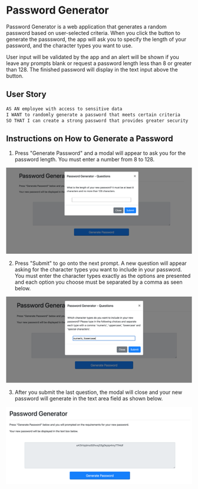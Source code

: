 # Password Generator

Password Generator is a web application that generates a random password based on user-selected criteria. When you click the button to generate the passsword, the app will ask you to specify the length of your password, and the character types you want to use. 

User input will be validated by the app and an alert will be shown if you leave any prompts blank or request a password length less than 8 or greater than 128. The finished password will display in the text input above the button.

## User Story

```
AS AN employee with access to sensitive data
I WANT to randomly generate a password that meets certain criteria
SO THAT I can create a strong password that provides greater security
```

## Instructions on How to Generate a Password

1. Press "Generate Password" and a modal will appear to ask you for the password length. You must enter a number from 8 to 128.

![image](./public/img/Step1.png)

2. Press "Submit" to go onto the next prompt. A new question will appear asking for the character types you want to include in your password. You must enter the character types exactly as the options are presented and each option you choose must be separated by a comma as seen below.

![image](./public/img/Step2.png)

3. After you submit the last question, the modal will close and your new password will generate in the text area field as shown below.

![image](./public/img/Step3.png)
